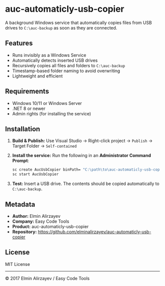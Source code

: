 # auc-automaticly-usb-copier

A background Windows service that automatically copies files from USB drives to `C:\auc-backup` as soon as they are connected.

## Features

- Runs invisibly as a Windows Service
- Automatically detects inserted USB drives
- Recursively copies all files and folders to `C:\auc-backup`
- Timestamp-based folder naming to avoid overwriting
- Lightweight and efficient

## Requirements

- Windows 10/11 or Windows Server
- .NET 8 or newer
- Admin rights (for installing the service)

## Installation

1. **Build & Publish:**
   Use Visual Studio → Right-click project → `Publish` → Target Folder → `Self-contained`

2. **Install the service:**
   Run the following in an **Administrator Command Prompt**:

   ```bash
   sc create AucUsbCopier binPath= "C:\path\to\auc-automaticly-usb-copier.exe"
   sc start AucUsbCopier
   ```

3. **Test:**
   Insert a USB drive. The contents should be copied automatically to `C:\auc-backup`.

## Metadata

- **Author:** Elmin Alirzayev
- **Company:** Easy Code Tools
- **Product:** auc-automaticly-usb-copier
- **Repository:** https://github.com/elminalirzayev/auc-automaticly-usb-copier

## License

MIT License 

---

© 2017 Elmin Alirzayev / Easy Code Tools 
